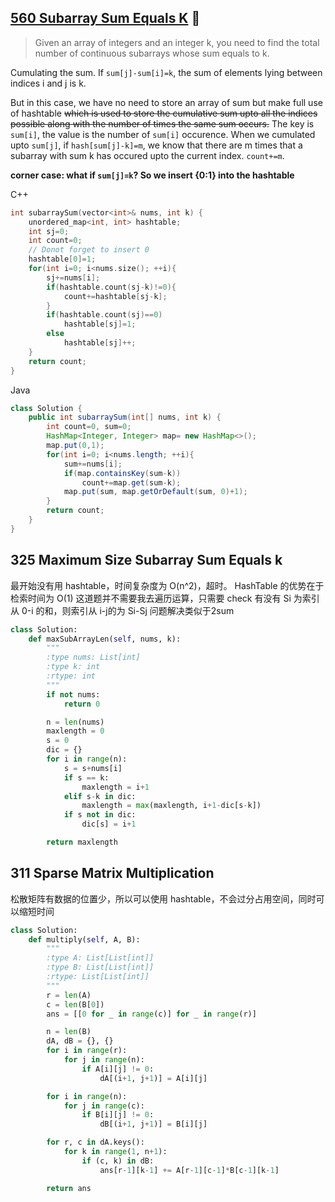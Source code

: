 ## [560 Subarray Sum Equals K](https://leetcode.com/problems/subarray-sum-equals-k/) :triangular_flag_on_post:

> Given an array of integers and an integer k, you need to find the total number of continuous subarrays whose sum equals to k.

Cumulating the sum. If `sum[j]-sum[i]=k`, the sum of elements lying between indices i and j is k.

But in this case, we have no need to store an array of sum but make full use of hashtable ~~which is used to store the cumulative sum upto all the indices possible along with the number of times the same sum occurs.~~ The key is `sum[i]`, the value is the number of `sum[i]` occurence. When we cumulated upto `sum[j]`, if `hash[sum[j]-k]=m`, we know that there are m times that a subarray with sum k has occured upto the current index. `count+=m`.

**corner case: what if `sum[j]=k`? So we insert {0:1} into the hashtable**

C++
```cpp
int subarraySum(vector<int>& nums, int k) {
    unordered_map<int, int> hashtable;
    int sj=0;
    int count=0;
    // Donot forget to insert 0
    hashtable[0]=1;
    for(int i=0; i<nums.size(); ++i){
        sj+=nums[i];
        if(hashtable.count(sj-k)!=0){
            count+=hashtable[sj-k];
        }
        if(hashtable.count(sj)==0)
            hashtable[sj]=1;
        else
            hashtable[sj]++;
    }
    return count;        
}
```

Java
```Java
class Solution {
    public int subarraySum(int[] nums, int k) {
        int count=0, sum=0;
        HashMap<Integer, Integer> map= new HashMap<>();
        map.put(0,1);
        for(int i=0; i<nums.length; ++i){
            sum+=nums[i];
            if(map.containsKey(sum-k))
                count+=map.get(sum-k);
            map.put(sum, map.getOrDefault(sum, 0)+1);
        }
        return count;
    }
}
```
## 325 Maximum Size Subarray Sum Equals k 

最开始没有用 hashtable，时间复杂度为 O(n^2)，超时。
HashTable 的优势在于检索时间为 O(1) 
这道题并不需要我去遍历运算，只需要 check 有没有
Si 为索引从 0-i 的和，则索引从 i-j的为 Si-Sj
问题解决类似于2sum

```py
class Solution:
    def maxSubArrayLen(self, nums, k):
        """
        :type nums: List[int]
        :type k: int
        :rtype: int
        """
        if not nums:
            return 0

        n = len(nums)
        maxlength = 0
        s = 0
        dic = {}
        for i in range(n):
            s = s+nums[i]
            if s == k:
                maxlength = i+1
            elif s-k in dic:
                maxlength = max(maxlength, i+1-dic[s-k])
            if s not in dic:
                dic[s] = i+1

        return maxlength
```


## 311 Sparse Matrix Multiplication

松散矩阵有数据的位置少，所以可以使用 hashtable，不会过分占用空间，同时可以缩短时间

```py
class Solution:
    def multiply(self, A, B):
        """
        :type A: List[List[int]]
        :type B: List[List[int]]
        :rtype: List[List[int]]
        """
        r = len(A)
        c = len(B[0])
        ans = [[0 for _ in range(c)] for _ in range(r)]

        n = len(B)
        dA, dB = {}, {}
        for i in range(r):
            for j in range(n):
                if A[i][j] != 0:
                    dA[(i+1, j+1)] = A[i][j]

        for i in range(n):
            for j in range(c):
                if B[i][j] != 0:
                    dB[(i+1, j+1)] = B[i][j]

        for r, c in dA.keys():
            for k in range(1, n+1):
                if (c, k) in dB:
                    ans[r-1][k-1] += A[r-1][c-1]*B[c-1][k-1]

        return ans
```